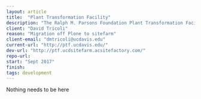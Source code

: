 ```yaml
---
layout: article
title:  "Plant Transformation Facility"
description: "The Ralph M. Parsons Foundation Plant Transformation Facility was established at the University of California at Davis to provide cost effective plant transformation and plant cell biology services for the plant research community."
client: "David Tricoli"
reason: "Migration off Plone to sitefarm"
client-email: "dmtricoli@ucdavis.edu"
current-url: "http://ptf.ucdavis.edu/"
dev-url: "http://ptf.ucdsitefarm.acsitefactory.com/"
repo-url:
start: "Sept 2017"
finish:
tags: development
---
```


Nothing needs to be here
